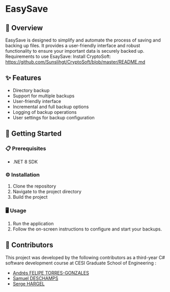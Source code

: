 # EasySave

## 📝 Overview
EasySave is designed to simplify and automate the process of saving and backing up files. It provides a user-friendly interface and robust functionality to ensure your important data is securely backed up.
Requirements to use EsaySave:
Install CryptoSoft: https://github.com/Sunslihgt/CryptoSoft/blob/master/README.md

## ✨ Features
- Directory backup
- Support for multiple backups
- User-friendly interface
- Incremental and full backup options
- Logging of backup operations
- User settings for backup configuration

## 🚀 Getting Started
### 📋 Prerequisites
- .NET 8 SDK

### ⚙️ Installation
1. Clone the repository
2. Navigate to the project directory
3. Build the project

### 🖥️ Usage
1. Run the application
2. Follow the on-screen instructions to configure and start your backups.

## 🤝 Contributors
This project was developed by the following contributors as a third-year C# software development course at CESI Graduate School of Engineering :
- [Andrés FELIPE TORRES-GONZALES](https://github.com/Andres98200)
- [Samuel DESCHAMPS](https://github.com/Sunslihgt)
- [Serge HARGEL](https://github.com/Sharghel)

